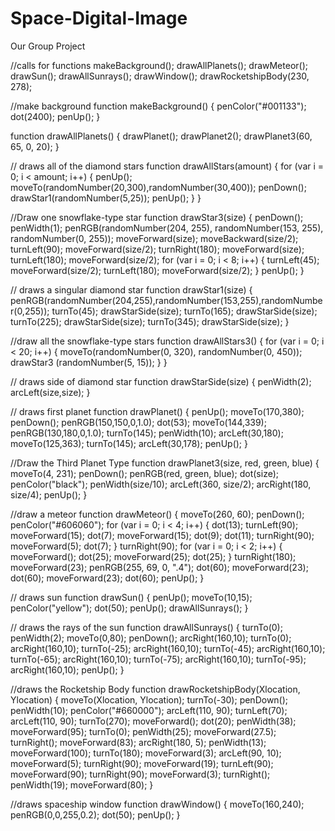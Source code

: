 # Space-Digital-Image
Our Group Project

//calls for functions
makeBackground();
drawAllPlanets();
drawMeteor();
drawSun();
drawAllSunrays();
drawWindow();
drawRocketshipBody(230, 278);

//make background
function makeBackground() {
  penColor("#001133");
  dot(2400);
  penUp();
}

function drawAllPlanets() {
  drawPlanet();
  drawPlanet2();
  drawPlanet3(60, 65, 0, 20);
}

// draws all of the diamond stars
function drawAllStars(amount) {
  for (var i = 0; i < amount; i++) {
    penUp();
    moveTo(randomNumber(20,300),randomNumber(30,400));
    penDown();
    drawStar1(randomNumber(5,25));
    penUp();
  }
}

//Draw one snowflake-type star
function drawStar3(size) {
  penDown();
  penWidth(1);
  penRGB(randomNumber(204, 255), randomNumber(153, 255), randomNumber(0, 255));
  moveForward(size);
  moveBackward(size/2);
  turnLeft(90);
  moveForward(size/2);
  turnRight(180);
  moveForward(size);
  turnLeft(180);
  moveForward(size/2);
  for (var i = 0; i < 8; i++) {
    turnLeft(45);
    moveForward(size/2);
    turnLeft(180);
    moveForward(size/2);
  }
  penUp();
}

// draws a singular diamond star
function drawStar1(size) {
  penRGB(randomNumber(204,255),randomNumber(153,255),randomNumber(0,255));
  turnTo(45);
  drawStarSide(size);
  turnTo(165);
  drawStarSide(size);
  turnTo(225);
  drawStarSide(size);
  turnTo(345);
  drawStarSide(size);
}

//draw all the snowflake-type stars
function drawAllStars3() {
  for (var i = 0; i < 20; i++) {
    moveTo(randomNumber(0, 320), randomNumber(0, 450));
    drawStar3 (randomNumber(5, 15));
  }
}

// draws side of diamond star
function drawStarSide(size) {
  penWidth(2);
  arcLeft(size,size);
}

// draws first planet
function drawPlanet() {
  penUp();
  moveTo(170,380);
  penDown();
  penRGB(150,150,0,1.0);
  dot(53);
  moveTo(144,339);
  penRGB(130,180,0,1.0);
  turnTo(145);
  penWidth(10);
  arcLeft(30,180);
  moveTo(125,363);
  turnTo(145);
  arcLeft(30,178);
  penUp();
}

//Draw the Third Planet Type
function drawPlanet3(size, red, green, blue) {
  moveTo(4, 231);
 penDown();
 penRGB(red, green, blue);
 dot(size);
 penColor("black");
 penWidth(size/10);
 arcLeft(360, size/2);
 arcRight(180, size/4);
 penUp();
} 

//draw a meteor
function drawMeteor() {
  moveTo(260, 60);
  penDown();
  penColor("#606060");
for (var i = 0; i < 4; i++) {
    dot(13);
  turnLeft(90);
  moveForward(15);
  dot(7);
  moveForward(15);
  dot(9);
  dot(11);
  turnRight(90);
  moveForward(5);
  dot(7);
  } 
  turnRight(90);
for (var i = 0; i < 2; i++) {
  moveForward();
  dot(25);
  moveForward(25);
  dot(25);
  } 
  turnRight(180);
  moveForward(23);
  penRGB(255, 69, 0, ".4");
  dot(60);
  moveForward(23);
  dot(60);
  moveForward(23);
  dot(60);
  penUp();
}

// draws sun
function drawSun() {
  penUp();
  moveTo(10,15);
  penColor("yellow");
  dot(50);
  penUp();
  drawAllSunrays();
}

// draws the rays of the sun
function drawAllSunrays() {
  turnTo(0);
  penWidth(2);
  moveTo(0,80);
  penDown();
  arcRight(160,10);
  turnTo(0);
  arcRight(160,10);
  turnTo(-25);
  arcRight(160,10);
  turnTo(-45);
  arcRight(160,10);
  turnTo(-65);
  arcRight(160,10);
  turnTo(-75);
  arcRight(160,10);
  turnTo(-95);
  arcRight(160,10);
  penUp();
}

//draws the Rocketship Body
function drawRocketshipBody(Xlocation, Ylocation) {
  moveTo(Xlocation, Ylocation);
  turnTo(-30);
  penDown();
  penWidth(10);
  penColor("#660000");
  arcLeft(110, 90);
  turnLeft(70);
  arcLeft(110, 90);
  turnTo(270);
  moveForward();
  dot(20);
  penWidth(38);
  moveForward(95);
  turnTo(0);
  penWidth(25);
  moveForward(27.5);
  turnRight();
  moveForward(83);
  arcRight(180, 5);
  penWidth(13);
  moveForward(100);
  turnTo(180);
  moveForward(3);
  arcLeft(90, 10);
  moveForward(5);
  turnRight(90);
  moveForward(19);
  turnLeft(90);
  moveForward(90);
  turnRight(90);
  moveForward(3);
  turnRight();
  penWidth(19);
  moveForward(80);
}

//draws spaceship window
function drawWindow() {
  moveTo(160,240);
  penRGB(0,0,255,0.2);
  dot(50);
  penUp();
}
